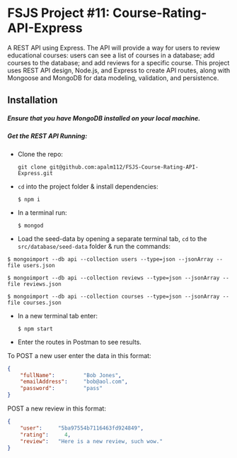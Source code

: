 # FSJS Project #11: Course-Rating-API-Express
A REST API using Express. The API will provide a way for users to review educational courses: users can see a list of courses in a database; add courses to the database; and add reviews for a specific course. This project uses REST API design, Node.js, and Express to create API routes, along with Mongoose and MongoDB for data modeling, validation, and persistence.


## Installation

##### Ensure that you have MongoDB installed on your local machine.

##### Get the REST API Running:

* Clone the repo:

	`git clone git@github.com:apalm112/FSJS-Course-Rating-API-Express.git`

* `cd` into the project folder & install dependencies:

	`$ npm i`

* In a terminal run:

	`$ mongod`

* Load the seed-data by opening a separate terminal tab, `cd` to the `src/database/seed-data` folder & run the commands:

```
$ mongoimport --db api --collection users --type=json --jsonArray --file users.json

$ mongoimport --db api --collection reviews --type=json --jsonArray --file reviews.json

$ mongoimport --db api --collection courses --type=json --jsonArray --file courses.json
```

* In a new terminal tab enter:

	`$ npm start`

* Enter the routes in Postman to see results.

To POST a new user enter the data in this format:

```JSON
{
	"fullName": 	    "Bob Jones",
	"emailAddress":     "bob@aol.com",
	"password": 	    "pass"
}
```

POST a new review in this format:

```json
{
	"user":     "5ba97554b7116463fd924849",
	"rating":     4,
	"review":   "Here is a new review, such wow."
}
```
